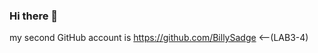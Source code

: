 ### Hi there 👋
my second GitHub account is https://github.com/BillySadge <--(LAB3-4)

<!--
**andreitipo/andreitipo** is a ✨ _special_ ✨ repository because its `README.md` (this file) appears on your GitHub profile.

Here are some ideas to get you started:


